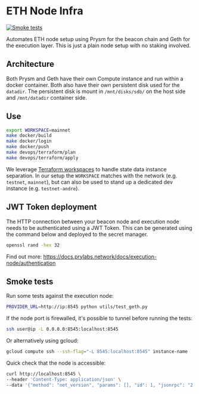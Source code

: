 # ETH Node Infra

[![Smoke tests](https://github.com/ansybl/eth-infra/actions/workflows/smoketests.yml/badge.svg)](https://github.com/ansybl/eth-infra/actions/workflows/smoketests.yml)

Automates ETH node setup using Prysm for the beacon chain and Geth for the execution layer.
This is just a plain node setup with no staking involved.

## Architecture

Both Prysm and Geth have their own Compute instance and run within a docker container.
Both also have their own persistent disk used for the `datadir`.
The persistent disk is mount in `/mnt/disks/sdb/` on the host side and `/mnt/datadir` container side.

## Use

```sh
export WORKSPACE=mainnet
make docker/build
make docker/login
make docker/push
make devops/terraform/plan
make devops/terraform/apply
```

We leverage [Terraform workspaces](https://developer.hashicorp.com/terraform/language/state/workspaces) to handle state data instance separation.
In our setup the `WORKSPACE` matches with the network (e.g. `testnet`, `mainnet`), but can also be used to stand up a dedicated dev instance (e.g. `testnet-andre`).

## JWT Token deployment

The HTTP connection between your beacon node and execution node needs to be authenticated using a JWT Token.
This can be generated using the command below and deployed to the secret manager.

```sh
openssl rand -hex 32
```

Find out more: https://docs.prylabs.network/docs/execution-node/authentication

## Smoke tests

Run some tests against the execution node:

```sh
PROVIDER_URL=http://ip:8545 python utils/test_geth.py
```

If the node port is firewalled, it's possible to tunnel before running the tests:

```sh
ssh user@ip -L 0.0.0.0:8545:localhost:8545
```

Or alternatively using gcloud:

```sh
gcloud compute ssh --ssh-flag="-L 8545:localhost:8545" instance-name
```

Quick check that the node is accessible:

```sh
curl http://localhost:8545 \
--header 'Content-Type: application/json' \
--data '{"method": "net_version", "params": [], "id": 1, "jsonrpc": "2.0"}'
```
